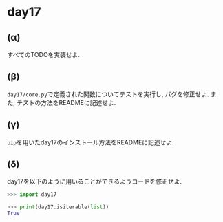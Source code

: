 # day17

## (α)

すべてのTODOを実装せよ.

## (β)

`day17/core.py`で定義された関数についてテストを実行し, バグを修正せよ.
また, テストの方法をREADMEに記述せよ.

## (γ)

`pip`を用いたday17のインストール方法をREADMEに記述せよ.

## (δ)

day17を以下のように用いることができるようコードを修正せよ.

```python
>>> import day17

>>> print(day17.isiterable(list))
True

```
